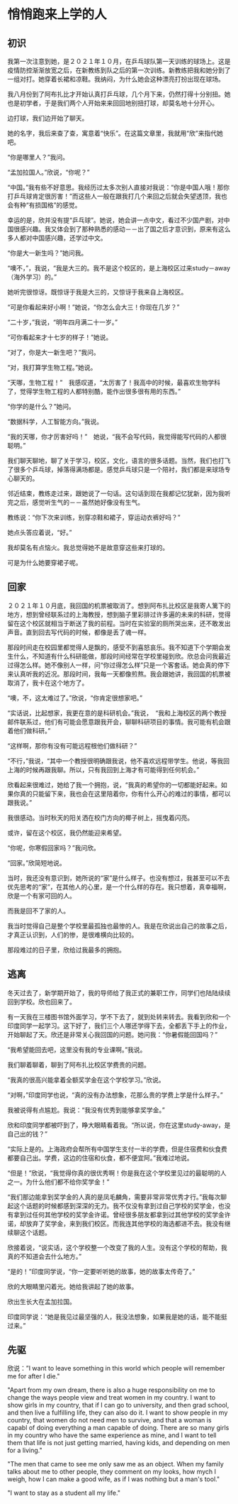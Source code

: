 # 悄悄跑来上学的人

## 初识

我第一次注意到她，是２０２１年１０月，在乒乓球队第一天训练的球场上。这是疫情防控渐渐放宽之后，在新教练到队之后的第一次训练。新教练把我和她分到了一组对打。她穿着长裙和凉鞋。我纳闷，为什么她会这种漂亮打扮出现在球场。

我八月份到了阿布扎比才开始认真打乒乓球，几个月下来，仍然打得十分别扭。她也是初学者，于是我们两个人开始来来回回地别扭打球，却莫名地十分开心。

边打球，我们边开始了聊天。

她的名字，我后来查了查，寓意着“快乐”。在这篇文章里，我就用“欣”来指代她吧。

“你是哪里人？”我问。

“孟加拉国人。”欣说，“你呢？”

“中国。”我有些不好意思。我经历过太多次别人直接对我说：“你是中国人哦！那你打乒乓球肯定很厉害！”而这些人一般在跟我打几个来回之后就会失望透顶，我也会有种“有损国格”的感觉。

幸运的是，欣并没有提“乒乓球”。她说，她会讲一点中文，看过不少国产剧，对中国很感兴趣。我又体会到了那种熟悉的感动－－出了国之后才意识到，原来有这么多人都对中国感兴趣，还学过中文。

“你是大一新生吗？”她问我。

“噢不，”，我说，“我是大三的。我不是这个校区的，是上海校区过来study－away（海外学习）的。”

她听完很惊讶。既惊讶于我是大三的，又惊讶于我来自上海校区。

“可是你看起来好小啊！”她说，“你怎么会大三！你现在几岁？”

“二十岁，”我说，“明年四月满二十一岁。”

“可你看起来才十七岁的样子！”她说。

“对了，你是大一新生吧？”我问。

“对，我打算学生物工程。”她说。

“天哪，生物工程！”　我感叹道，“太厉害了！我高中的时候，最喜欢生物学科了，觉得学生物工程的人都特别酷，能作出很多很有用的东西。”

“你学的是什么？”她问。

“数据科学，人工智能方向。”我说。

“我的天哪，你才厉害好吗！”　她说，“我不会写代码，我觉得能写代码的人都很聪明。”

我们聊天聊地，聊了关于学习，校区，文化，语言的很多话题。当然，我们也打飞了很多个乒乓球，掉落得满场都是。感觉乒乓球只是一个陪衬，我们都是来球场专心聊天的。

邻近结束，教练走过来，跟她说了一句话。这句话到现在我都记忆犹新，因为我听完之后，感觉听生气的－－虽然她好像没有生气。

教练说：“你下次来训练，别穿凉鞋和裙子，穿运动衣裤好吗？”

她点头答应着说，“好。”

我却莫名有点恼火。我总觉得她不是故意穿这些来打球的。

可是为什么她要穿裙子呢。

## 回家

２０２１年１０月底，我回国的机票被取消了。想到阿布扎比校区是我寄人篱下的地方，想到曾经联系过的上海教授，想到脑子里彩排过许多遍的未来的科研，觉得留在这个校区就相当于断送了我的前程。当时在实验室的厕所哭出来，还不敢发出声音。直到回去写代码的时候，都像是丢了魂一样。

那段时间走在校园里都觉得人是飘的，感受不到喜怒哀乐。我不知道下个学期会发生什么，不知道有什么科研能做，那段时间经常在学校里碰到欣。欣总会问我最近过得怎么样。她不像别人一样，问“你过得怎么样”只是一个客套话。她会真的停下来认真听我的近况。那段时间，我每一天都像煎熬。我会跟她讲，我回国的机票被取消了，我卡在这个地方了。

“噢，不，这太难过了。”欣说，“你肯定很想家吧。”

“实话说，比起想家，我更在意的是科研机会。”我说，　“我和上海校区的两个教授邮件联系过，他们有可能会愿意跟我开会，聊聊科研项目的事情。我可能有机会跟着他们做科研。”

“这样啊，那你有没有可能远程根他们做科研？”

“不行，”我说，“其中一个教授很明确跟我说，他不喜欢远程带学生。他说，等我回上海的时候再跟我聊。所以，只有我回到上海才有可能得到任何机会。”

欣看起来很难过，她给了我一个拥抱，说，“我真的希望你的一切都能好起来。如果你真的只能留下来，我也会在这里陪着你，你有什么开心的难过的事情，都可以跟我说。”

我很感动。当时秋天的阳关洒在校门方向的椰子树上，摇曳着闪亮。

或许，留在这个校区，我仍然能迎来希望。

“你呢，你寒假回家吗？”我问欣。

“回家。”欣简短地说。

当时，我还没有意识到，她所说的“家”是什么样子。也没有想过，我甚至可以不去优先思考的“家”，在其他人的心里，是一个什么样的存在。我只想着，真幸福啊，欣是一个有家可回的人。

而我是回不了家的人。

我当时觉得自己是整个学校里最孤独也最惨的人。我是在欣说出自己的故事之后，才真正认识到，人们的惨，是很难横向比较的。

那段难过的日子里，欣给过我最多的拥抱。

## 逃离

冬天过去了，新学期开始了，我的导师给了我正式的兼职工作，同学们也陆陆续续回到学校。欣也回来了。

有一天我在三楼图书馆外面学习，学不下去了，就到处转来转去。我看到欣和一个印度同学一起学习。这下好了，我们三个人哪还学得下去，全都丢下手上的作业，开始聊起了天。欣还是非常关心我回国的问题。她问我：“你暑假能回国吗？”

“我希望能回去吧，这里没有我的专业课啊。”我说。

我们聊着聊着，聊到了阿布扎比校区学费贵的问题。

“我真的很高兴能拿着全额奖学金在这个学校学习。”欣说。

“对啊，”印度同学也说，“真的没有办法想象，花那么贵的学费上学是什么样子。”

我被说得有点尴尬。我说：“我没有优秀到能够拿奖学金。”

欣和印度同学都被吓到了，睁大眼睛看着我。“所以说，你在这里study-away，是自己出的钱？”

“实际上是的。上海政府会帮所有中国学生支付一半的学费，但是住宿费和伙食费都要自己出。学费，这边的住宿和伙食，都不便宜阿。”我难过地说。

“但是！”欣说，“我觉得你真的很优秀啊！你是我在这个学校里见过的最聪明的人之一。为什么他们都不给你奖学金！”

“我们那边能拿到奖学金的人真的是凤毛麟角，需要非常非常优秀才行。”我每次聊起这个话题的时候都感到深深的无力。我不仅没有拿到过自己学校的奖学金，也没有拿到过任何其他学校的奖学金许诺。曾经很多朋友都拿到过其他学校的奖学金许诺，却放弃了奖学金，来到我们校区。而我连其他学校的海选都进不去。我没有继续聊这个话题。

欣接着说，“说实话，这个学校整一个改变了我的人生。没有这个学校的帮助，我真的不知道会去什么地方。”

“是的！”印度同学说，“你一定要听听她的故事，她的故事太传奇了。”

欣的大眼睛里闪着光。她给我讲起了她的故事。

欣出生长大在孟加拉国。








印度同学说：“她是我见过最坚强的人，我没法想象，如果我是她的话，能不能挺过来。”



## 先驱

欣说：”I want to leave something in this world which people will remember me for after I die."

"Apart from my own dream, there is also a huge responsibility on me to change the ways people view and treat women in my country. I want to show girls in my country, that if I can go to university, and then grad school, and then live a fulfilling life, they can also do it. I want to show people in my country, that women do not need men to survive, and that a woman is capabl of doing everything a man capable of doing. There are so many girls in my country who have the same experience as mine, and I want to tell them that life is not just getting married, having kids, and depending on men for a living." 

"The men that came to see me only saw me as an object. When my family talks about me to other people, they comment on my looks, how mych I weigh, how I can make a good wife, as if I was nothing but a man's tool."

"I want to stay as a student all my life."



























